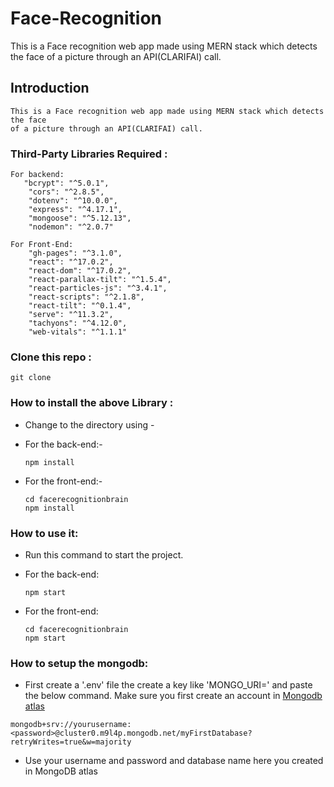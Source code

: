 # Face-Recognition
This is a Face recognition web app made using MERN stack which detects the face of a picture through an API(CLARIFAI) call.
## Introduction

```
This is a Face recognition web app made using MERN stack which detects the face 
of a picture through an API(CLARIFAI) call.
```
### Third-Party Libraries Required :

```
For backend:
   "bcrypt": "^5.0.1",
    "cors": "^2.8.5",
    "dotenv": "^10.0.0",
    "express": "^4.17.1",
    "mongoose": "^5.12.13",
    "nodemon": "^2.0.7"
```

```
For Front-End:
    "gh-pages": "^3.1.0",
    "react": "^17.0.2",
    "react-dom": "^17.0.2",
    "react-parallax-tilt": "^1.5.4",
    "react-particles-js": "^3.4.1",
    "react-scripts": "^2.1.8",
    "react-tilt": "^0.1.4",
    "serve": "^11.3.2",
    "tachyons": "^4.12.0",
    "web-vitals": "^1.1.1"
```
### Clone this repo :
```
git clone 
```
### How to install the above Library :

- Change to the directory using -

- For the back-end:-
  ```
  npm install
  ```
- For the front-end:-
  ```
  cd facerecognitionbrain
  npm install
  ```

### How to use it:

- Run this command to start the project.

- For the back-end:
  ```
  npm start
  ```
- For the front-end:
  ```
  cd facerecognitionbrain
  npm start
  ```

### How to setup the mongodb:

- First create a '.env' file the create a key like 'MONGO_URI=' and paste the below command. Make sure you first create
  an account in [Mongodb atlas](https://www.mongodb.com/cloud/atlas)
```
mongodb+srv://yourusername:<password>@cluster0.m9l4p.mongodb.net/myFirstDatabase?retryWrites=true&w=majority
```
- Use your username and password and database name here you created in MongoDB atlas

